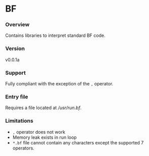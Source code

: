 # BF
### Overview
Contains libraries to interpret standard BF code.

### Version
v0.0.1a

### Support
Fully compliant with the exception of the `,` operator.

### Entry file
Requires a file located at */usr/run.bf*.

### Limitations
- `,` operator does not work
- Memory leak exists in run loop
- `*.bf` file cannot contain any characters except the supported 7 operators.
